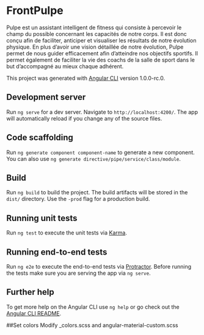 # FrontPulpe

Pulpe est un assistant intelligent de fitness qui consiste à percevoir le champ du possible concernant les capacités de notre corps.
Il est donc conçu afin de faciliter, anticiper et visualiser les résultats de notre évolution physique. En plus d’avoir une vision détaillée de notre évolution, Pulpe permet de nous guider efficacement afin d’atteindre nos objectifs sportifs. Il permet également de faciliter la vie des coachs de la salle de sport dans le but d’accompagné au mieux chaque adhérent.

This project was generated with [Angular CLI](https://github.com/angular/angular-cli) version 1.0.0-rc.0.

## Development server
Run `ng serve` for a dev server. Navigate to `http://localhost:4200/`. The app will automatically reload if you change any of the source files.

## Code scaffolding

Run `ng generate component component-name` to generate a new component. You can also use `ng generate directive/pipe/service/class/module`.

## Build

Run `ng build` to build the project. The build artifacts will be stored in the `dist/` directory. Use the `-prod` flag for a production build.

## Running unit tests

Run `ng test` to execute the unit tests via [Karma](https://karma-runner.github.io).

## Running end-to-end tests

Run `ng e2e` to execute the end-to-end tests via [Protractor](http://www.protractortest.org/).
Before running the tests make sure you are serving the app via `ng serve`.

## Further help

To get more help on the Angular CLI use `ng help` or go check out the [Angular CLI README](https://github.com/angular/angular-cli/blob/master/README.md).


##Set colors
Modify _colors.scss and angular-material-custom.scss